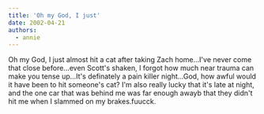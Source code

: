 ```yaml
---
title: 'Oh my God, I just'
date: 2002-04-21
authors:
  - annie
---
```


Oh my God, I just almost hit a cat after taking Zach home...I've never come that close before...even Scott's shaken, I forgot how much near trauma can make you tense up...It's definately a pain killer night...God, how awful would it have been to hit someone's cat? I'm also really lucky that it's late at night, and the one car that was behind me was far enough awayb that they didn't hit me when I slammed on my brakes.fuucck.

